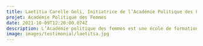 ```yaml
---
title: Laetitia Carelle Goli, Initiatrice de l’Académie Politique des Femmes, Côte d’Ivoire
projet: Académie Politique des Femmes
date: 2021-10-09T12:20:00.074Z
description: L’Académie politique des femmes est une école de formation politique des femmes de la société civile et politique. Pendant 3 mois, elles sont formées à la science politique, à la citoyenneté. Avec l'académie politique des femmes, elles deviennent des actrices de changement au sein de leur communauté.L’académie implique les prochaines éditions des adolescentes avec le projet des vacances politiques. A terme, le but est de commencer plus tôt l’éveil politique des femmes.
image: images/testimonial/laetitia.jpg
---
```

